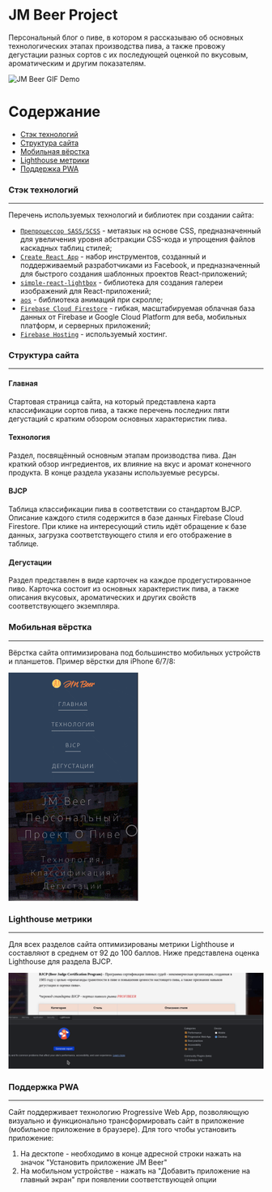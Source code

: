# JM Beer Project

Персональный блог о пиве, в котором я рассказываю об основных технологических этапах производства пива, а также провожу дегустации разных сортов с их последующей
оценкой по вкусовым, ароматическим и другим показателям. 

![JM Beer GIF Demo](demo/demo_main.gif)

Содержание
==========

* [Стэк технологий](#стэк-технологий)
* [Структура сайта](#структура-сайта)
* [Мобильная вёрстка](#мобильная-вёрстка)
* [Lighthouse метрики](#lighthouse-метрики)
* [Поддержка PWA](#поддержка-pwa)

### Стэк технологий
-------------------
Перечень используемых технологий и библиотек при создании сайта:
+ [`Препроцессор SASS/SCSS`](https://github.com/sass/sass) - метаязык на основе CSS, предназначенный для увеличения уровня абстракции CSS-кода и упрощения файлов каскадных таблиц стилей;
+ [`Create React App`](https://github.com/facebook/create-react-app) - набор инструментов, созданный и поддерживаемый разработчиками из Facebook, и предназначенный для быстрого создания шаблонных проектов React-приложений;
+ [`simple-react-lightbox`](https://github.com/michelecocuccio/simple-react-lightbox) - библиотека для создания галереи изображений для React-приложений;
+ [`aos`](https://github.com/michalsnik/aos) - библиотека анимаций при скролле;
+ [`Firebase Cloud Firestore`](https://firebase.google.com/docs/firestore/) - гибкая, масштабируемая облачная база данных от Firebase и Google Cloud Platform для веба, мобильных платформ, и серверных приложений;
+ [`Firebase Hosting`](https://firebase.google.com/docs/hosting/) - используемый хостинг.


### Структура сайта
-------------------

#### Главная 
Стартовая страница сайта, на который представлена карта классификации сортов пива, а также перечень последних пяти дегустаций с кратким обзором основных характеристик пива. 

#### Технология
Раздел, посвящённый основным этапам производства пива. Дан краткий обзор ингредиентов, их влияние на вкус и аромат конечного продукта. В конце раздела указаны используемые ресурсы.

#### BJCP 
Таблица классификации пива в соответствии со стандартом BJCP. Описание каждого стиля содержится в базе данных Firebase Cloud Firestore. При клике на интересующий стиль идёт обращение к базе данных, загрузка соответствующего стиля и его отображение в таблице.

#### Дегустации
Раздел представлен в виде карточек на каждое продегустированное пиво. Карточка состоит из основных характеристик пива, а также описания вкусовых, ароматических и других свойств соответствующего экземпляра.


### Мобильная вёрстка
---------------------
Вёрстка сайта оптимизирована под большинство мобильных устройств и планшетов. Пример вёрстки для iPhone 6/7/8:

![JM Beer GIF Demo Responsive](demo/demo_responsive.gif)

### Lighthouse метрики
----------------------
Для всех разделов сайта оптимизированы метрики Lighthouse и составляют в среднем от 92 до 100 баллов. Ниже представлена оценка Lighthouse для раздела BJCP.

![JM Beer GIF Lighthouse](demo/demo_lighthouse.gif)

### Поддержка PWA
-----------------
Сайт поддерживает технологию Progressive Web App, позволяющую визуально и функционально трансформировать сайт в приложение (мобильное приложение в браузере).
Для того чтобы установить приложение: 
1. На десктопе - необходимо в конце адресной строки нажать на значок "Установить приложение JM Beer"
2. На мобильном устройстве - нажать на "Добавить приложение на главный экран" при появлении соответствующей опции
